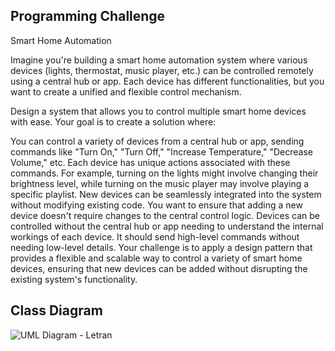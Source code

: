 ## Programming Challenge

Smart Home Automation

Imagine you're building a smart home automation system where various devices (lights, thermostat, music player, etc.) can be controlled remotely using a central hub or app. Each device has different functionalities, but you want to create a unified and flexible control mechanism.

Design a system that allows you to control multiple smart home devices with ease. Your goal is to create a solution where:

You can control a variety of devices from a central hub or app, sending commands like "Turn On," "Turn Off," "Increase Temperature," "Decrease Volume," etc. Each device has unique actions associated with these commands. For example, turning on the lights might involve changing their brightness level, while turning on the music player may involve playing a specific playlist. New devices can be seamlessly integrated into the system without modifying existing code. You want to ensure that adding a new device doesn't require changes to the central control logic. Devices can be controlled without the central hub or app needing to understand the internal workings of each device. It should send high-level commands without needing low-level details. Your challenge is to apply a design pattern that provides a flexible and scalable way to control a variety of smart home devices, ensuring that new devices can be added without disrupting the existing system's functionality.

## Class Diagram


![UML Diagram - Letran](https://github.com/LanceLetran/commandpattern/assets/142746735/2bad53ec-8f36-492b-8c4a-d96c1e075406)
